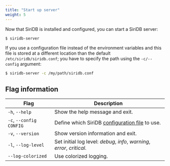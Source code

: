 ```yaml
---
title: "Start up server"
weight: 5
---
```


Now that SiriDB is installed and configured, you can start a SiriDB server:

```bash
$ siridb-server
```

If you use a configuration file instead of the environment variables and this file is stored at a different location than the default `/etc/siridb/siridb.conf`; you have to specify the path using the `-c/--config` argument:

```bash
$ siridb-server -c /my/path/siridb.conf
```

## Flag information

Flag | Description
----- | -----
`-h`, `--help` | Show the help message and exit.
`-c`, `--config CONFIG` | Define which SiriDB [configuration file](https://github.com/SiriDB/siridb-server/blob/master/siridb.conf) to use.
`-v`, `--version` | Show version information and exit.
`-l`, `--log-level` | Set initial log level: *debug*, *info*, *warning*, *error*, *critical*.
`--log-colorized` | Use colorized logging.
